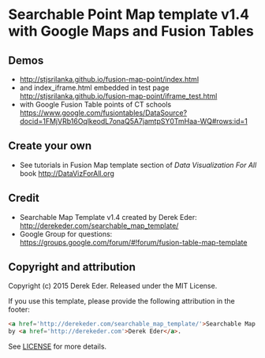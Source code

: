# Searchable Point Map template v1.4 with Google Maps and Fusion Tables

## Demos
- http://stjsrilanka.github.io/fusion-map-point/index.html
- and index_iframe.html embedded in test page http://stjsrilanka.github.io/fusion-map-point/iframe_test.html
- with Google Fusion Table points of CT schools https://www.google.com/fusiontables/DataSource?docid=1FMjVRb16OqlkeodL7onaQ5A7jamtpSY0TmHaa-WQ#rows:id=1

## Create your own
- See tutorials in Fusion Map template section of *Data Visualization For All* book http://DataVizForAll.org

## Credit
- Searchable Map Template v1.4 created by Derek Eder: http://derekeder.com/searchable_map_template/
- Google Group for questions: https://groups.google.com/forum/#!forum/fusion-table-map-template

## Copyright and attribution

Copyright (c) 2015 Derek Eder. Released under the MIT License.

If you use this template, please provide the following attribution in the footer:

```html
<a href='http://derekeder.com/searchable_map_template/'>Searchable Map Template</a>
by <a href='http://derekeder.com'>Derek Eder</a>.
```

See [LICENSE](https://github.com/derekeder/FusionTable-Map-Template/blob/master/LICENSE) for more details.
